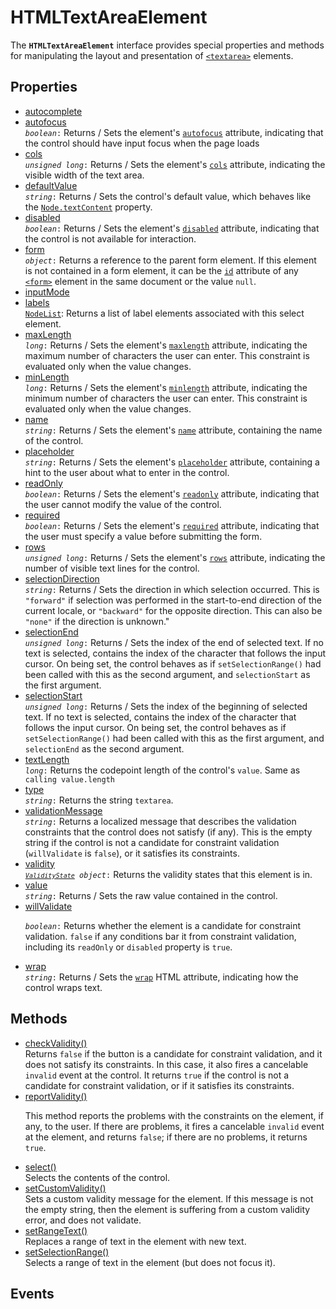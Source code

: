# HTMLTextAreaElement

<div class='overview'>The <strong><code>HTMLTextAreaElement</code></strong> interface provides special properties and methods for manipulating the layout and presentation of <a href="/en-US/docs/Web/HTML/Element/textarea" title="The HTML <textarea> element represents a multi-line plain-text editing control, useful when you want to allow users to enter a sizeable amount of free-form text, for example a comment on a review or feedback form."><code>&lt;textarea&gt;</code></a> elements.</div>

## Properties

<ul class="items properties">
  <li>
    <a href="">autocomplete</a>
    <div></div>
  </li>
  <li>
    <a href="">autofocus</a>
    <div><code><em>boolean</em>:</code> Returns / Sets the element's <code><a href="/en-US/docs/Web/HTML/Element/textarea#attr-autofocus">autofocus</a></code> attribute, indicating that the control should have input focus when the page loads</div>
  </li>
  <li>
    <a href="">cols</a>
    <div><code><em>unsigned long</em>:</code> Returns / Sets the element's <code><a href="/en-US/docs/Web/HTML/Element/textarea#attr-cols">cols</a></code> attribute, indicating the visible width of the text area.</div>
  </li>
  <li>
    <a href="">defaultValue</a>
    <div><code><em>string</em>:</code> Returns / Sets the control's default value, which behaves like the <a href="/en-US/docs/Web/API/Node/textContent" title="The textContent property of the Node interface represents the text content of the node and its descendants."><code>Node.textContent</code></a> property.</div>
  </li>
  <li>
    <a href="">disabled</a>
    <div><code><em>boolean</em>:</code> Returns / Sets the element's <code><a href="/en-US/docs/Web/HTML/Element/textarea#attr-disabled">disabled</a></code> attribute, indicating that the control is not available for interaction.</div>
  </li>
  <li>
    <a href="">form</a>
    <div><code><em>object</em>:</code> Returns a reference to the parent form element. If this element is not contained in a form element, it can be the <code><a href="/en-US/docs/Web/HTML/Element/form#attr-id">id</a></code> attribute of any <a href="/en-US/docs/Web/HTML/Element/form" title="The HTML <form> element represents a document section containing interactive controls for submitting information."><code>&lt;form&gt;</code></a> element in the same document or the value <code>null</code>.</div>
  </li>
  <li>
    <a href="">inputMode</a>
    <div></div>
  </li>
  <li>
    <a href="">labels</a>
    <div><a href="/en-US/docs/Web/API/NodeList" title="NodeList objects are collections of nodes, usually returned by properties such as Node.childNodes and methods such as document.querySelectorAll()."><code>NodeList</code></a>: Returns a list of label elements associated with this select element.</div>
  </li>
  <li>
    <a href="">maxLength</a>
    <div><code><em>long</em>:</code> Returns / Sets the element's <code><a href="/en-US/docs/Web/HTML/Element/textarea#attr-maxlength">maxlength</a></code> attribute, indicating the maximum number of characters the user can enter. This constraint is evaluated only when the value changes.</div>
  </li>
  <li>
    <a href="">minLength</a>
    <div><code><em>long</em>:</code> Returns / Sets the element's <code><a href="/en-US/docs/Web/HTML/Element/textarea#attr-minlength">minlength</a></code> attribute, indicating the minimum number of characters the user can enter. This constraint is evaluated only when the value changes.</div>
  </li>
  <li>
    <a href="">name</a>
    <div><code><em>string</em>:</code> Returns / Sets the element's <code><a href="/en-US/docs/Web/HTML/Element/textarea#attr-name">name</a></code> attribute, containing the name of the control.</div>
  </li>
  <li>
    <a href="">placeholder</a>
    <div><code><em>string</em>:</code> Returns / Sets the element's <code><a href="/en-US/docs/Web/HTML/Element/textarea#attr-placeholder">placeholder</a></code> attribute, containing a hint to the user about what to enter in the control.</div>
  </li>
  <li>
    <a href="">readOnly</a>
    <div><code><em>boolean</em>:</code> Returns / Sets the element's <code><a href="/en-US/docs/Web/HTML/Element/textarea#attr-readonly">readonly</a></code> attribute, indicating that the user cannot modify the value of the control.</div>
  </li>
  <li>
    <a href="">required</a>
    <div><code><em>boolean</em>:</code> Returns / Sets the element's <code><a href="/en-US/docs/Web/HTML/Element/textarea#attr-required">required</a></code> attribute, indicating that the user must specify a value before submitting the form.</div>
  </li>
  <li>
    <a href="">rows</a>
    <div><code><em>unsigned long</em>:</code> Returns / Sets the element's <code><a href="/en-US/docs/Web/HTML/Element/textarea#attr-rows">rows</a></code> attribute, indicating the number of visible text lines for the control.</div>
  </li>
  <li>
    <a href="">selectionDirection</a>
    <div><code><em>string</em>:</code> Returns / Sets the direction in which selection occurred. This is <code>"forward"</code> if selection was performed in the start-to-end direction of the current locale, or <code>"backward"</code> for the opposite direction. This can also be <code>"none"</code> if the direction is unknown."</div>
  </li>
  <li>
    <a href="">selectionEnd</a>
    <div><code><em>unsigned long</em>:</code> Returns / Sets the index of the end of selected text. If no text is selected, contains the index of the character that follows the input cursor. On being set, the control behaves as if <code>setSelectionRange()</code> had been called with this as the second argument, and <code>selectionStart</code> as the first argument.</div>
  </li>
  <li>
    <a href="">selectionStart</a>
    <div><code><em>unsigned long</em>:</code> Returns / Sets the index of the beginning of selected text. If no text is selected, contains the index of the character that follows the input cursor. On being set, the control behaves as if <code>setSelectionRange()</code> had been called with this as the first argument, and <code>selectionEnd</code> as the second argument.</div>
  </li>
  <li>
    <a href="">textLength</a>
    <div><code><em>long</em>:</code> Returns the codepoint length of the control's <code>value</code>. Same as <code>calling value.length</code></div>
  </li>
  <li>
    <a href="">type</a>
    <div><code><em>string</em>:</code> Returns the string <code>textarea</code>.</div>
  </li>
  <li>
    <a href="">validationMessage</a>
    <div><code><em>string</em>:</code> Returns a localized message that describes the validation constraints that the control does not satisfy (if any). This is the empty string if the control is not a candidate for constraint validation (<code>willValidate</code> is <code>false</code>), or it satisfies its constraints.</div>
  </li>
  <li>
    <a href="">validity</a>
    <div><code><em><a href="/en-US/docs/Web/API/ValidityState" title="The ValidityState interface represents the validity states that an element can be in, with respect to constraint validation. Together, they help explain why an element's value fails to validate, if it's not valid."><code>ValidityState</code></a> object</em>:</code> Returns the validity states that this element is in.</div>
  </li>
  <li>
    <a href="">value</a>
    <div><code><em>string</em>:</code> Returns / Sets the raw value contained in the control.</div>
  </li>
  <li>
    <a href="">willValidate</a>
    <div><p><code><em>boolean</em>:</code> Returns whether the element is a candidate for constraint validation. <code>false</code> if any conditions bar it from constraint validation, including its <code>readOnly</code> or <code>disabled</code> property is <code>true</code>.</p></div>
  </li>
  <li>
    <a href="">wrap</a>
    <div><code><em>string</em>:</code> Returns / Sets the <code><a href="/en-US/docs/Web/HTML/Element/textarea#attr-wrap">wrap</a></code> HTML attribute, indicating how the control wraps text.</div>
  </li>
</ul>

## Methods

<ul class="items methods">
  <li>
    <a href="">checkValidity()</a>
    <div>Returns <code>false</code> if the button is a candidate for constraint validation, and it does not satisfy its constraints. In this case, it also fires a cancelable <code>invalid</code> event at the control. It returns <code>true</code> if the control is not a candidate for constraint validation, or if it satisfies its constraints.</div>
  </li>
  <li>
    <a href="">reportValidity()</a>
    <div><p>This method reports the problems with the constraints on the element, if any, to the user. If there are problems, it fires a cancelable <code>invalid</code> event at the element, and returns <code>false</code>; if there are no problems, it returns <code>true</code>.</p></div>
  </li>
  <li>
    <a href="">select()</a>
    <div>Selects the contents of the control.</div>
  </li>
  <li>
    <a href="">setCustomValidity()</a>
    <div>Sets a custom validity message for the element. If this message is not the empty string, then the element is suffering from a custom validity error, and does not validate.</div>
  </li>
  <li>
    <a href="">setRangeText()</a>
    <div>Replaces a range of text in the element with new text.</div>
  </li>
  <li>
    <a href="">setSelectionRange()</a>
    <div>Selects a range of text in the element (but does not focus it).</div>
  </li>
</ul>

## Events
